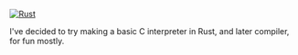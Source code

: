 [![Rust](https://github.com/LilyIsTrans/c-compiler/actions/workflows/rust.yml/badge.svg)](https://github.com/LilyIsTrans/c-compiler/actions/workflows/rust.yml)

I've decided to try making a basic C interpreter in Rust, and later compiler, for fun mostly.
